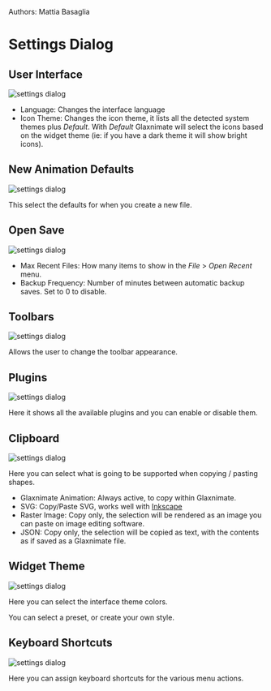 Authors: Mattia Basaglia


# Settings Dialog

## User Interface

![settings dialog](/img/screenshots/dialogs/settings/ui.png)

* Language: Changes the interface language
* Icon Theme: Changes the icon theme, it lists all the detected system themes
  plus *Default*. With *Default* Glaxnimate will select the icons based on
  the widget theme (ie: if you have a dark theme it will show bright icons).

## New Animation Defaults

![settings dialog](/img/screenshots/dialogs/settings/defaults.png)

This select the defaults for when you create a new file.

## Open Save

![settings dialog](/img/screenshots/dialogs/settings/open_save.png)

* Max Recent Files: How many items to show in the *File* > *Open Recent* menu.
* Backup Frequency: Number of minutes between automatic backup saves. Set to 0 to disable.

## Toolbars

![settings dialog](/img/screenshots/dialogs/settings/toolbars.png)

Allows the user to change the toolbar appearance.

## Plugins

![settings dialog](/img/screenshots/dialogs/settings/plugins.png)

Here it shows all the available plugins and you can enable or disable them.

## Clipboard

![settings dialog](/img/screenshots/dialogs/settings/clipboard.png)

Here you can select what is going to be supported when copying / pasting shapes.

* Glaxnimate Animation: Always active, to copy within Glaxnimate.
* SVG: Copy/Paste SVG, works well with [Inkscape](https://inkscape.org/)
* Raster Image: Copy only, the selection will be rendered as an image you can
  paste on image editing software.
* JSON: Copy only, the selection will be copied as text, with the contents as if
  saved as a Glaxnimate file.

## Widget Theme

![settings dialog](/img/screenshots/dialogs/settings/theme.png)

Here you can select the interface theme colors.

You can select a preset, or create your own style.

## Keyboard Shortcuts

![settings dialog](/img/screenshots/dialogs/settings/keyboard.png)

Here you can assign keyboard shortcuts for the various menu actions.
